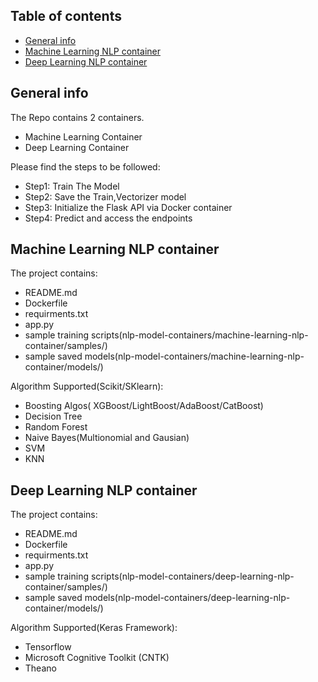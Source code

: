 ## Table of contents
* [General info](#general-info)
* [Machine Learning NLP container](#machine-learning-nlp-container)
* [Deep Learning NLP container](#deep-learning-nlp-container)

## General info
The Repo contains 2 containers.
* Machine Learning Container
* Deep Learning Container

Please find the steps to be followed:

* Step1: Train The Model
* Step2: Save the Train,Vectorizer model
* Step3: Initialize the Flask API via Docker container
* Step4: Predict and access the endpoints
	
## Machine Learning NLP container
The project contains:
* README.md
* Dockerfile
* requirments.txt
* app.py
* sample training scripts(nlp-model-containers/machine-learning-nlp-container/samples/)
* sample saved models(nlp-model-containers/machine-learning-nlp-container/models/)

Algorithm Supported(Scikit/SKlearn):
* Boosting Algos( XGBoost/LightBoost/AdaBoost/CatBoost)
* Decision Tree
* Random Forest
* Naive Bayes(Multionomial and Gausian)
* SVM
* KNN

## Deep Learning NLP container
The project contains:
* README.md
* Dockerfile
* requirments.txt
* app.py
* sample training scripts(nlp-model-containers/deep-learning-nlp-container/samples/)
* sample saved models(nlp-model-containers/deep-learning-nlp-container/models/)

Algorithm Supported(Keras Framework):
* Tensorflow
* Microsoft Cognitive Toolkit (CNTK)
* Theano
